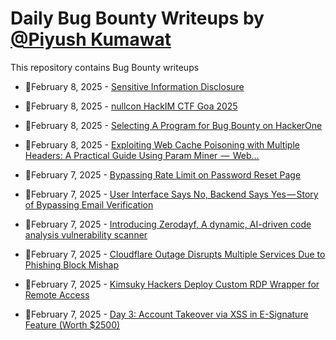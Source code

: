 # Daily Bug Bounty Writeups by [@Piyush Kumawat](https://twitter.com/piyush_supiy) 
This repository contains Bug Bounty writeups

<!-- BLOG-POST-LIST:START -->
 - 💯February 8, 2025 - [Sensitive Information Disclosure](https://medium.com/@kumawatabhijeet2002/sensitive-information-disclosure-f374fa508809?source=rss------bug_bounty-5) 

 - 💯February 8, 2025 - [nullcon HackIM CTF Goa 2025](https://aftab700.medium.com/nullcon-hackim-ctf-goa-2025-a7e9c6b1c293?source=rss------bug_bounty-5) 

 - 💯February 8, 2025 - [Selecting A Program for Bug Bounty on HackerOne](https://vijetareigns.medium.com/selecting-a-program-for-bug-bounty-on-hackerone-e51ce8a83b2a?source=rss------bug_bounty-5) 

 - 💯February 8, 2025 - [Exploiting Web Cache Poisoning with Multiple Headers: A Practical Guide Using Param Miner  —  Web…](https://bashoverflow.medium.com/exploiting-web-cache-poisoning-with-multiple-headers-a-practical-guide-using-param-miner-web-aca990356da8?source=rss------bug_bounty-5) 

 - 💯February 7, 2025 - [Bypassing Rate Limit on Password Reset Page](https://medium.com/@omaroymdm/bypassing-rate-limit-on-password-reset-page-63814feec6f5?source=rss------bug_bounty-5) 

 - 💯February 7, 2025 - [User Interface Says No, Backend Says Yes — Story of Bypassing Email Verification](https://som3a.medium.com/user-interface-says-no-backend-says-yes-story-of-bypassing-email-verification-b469f20a141f?source=rss------bug_bounty-5) 

 - 💯February 7, 2025 - [Introducing Zerodayf, A dynamic, AI-driven code analysis vulnerability scanner](https://medium.com/@kohihamed3/introducing-zerodayf-a-dynamic-ai-driven-code-analysis-vulnerability-scanner-7e9ab4ffb6e6?source=rss------bug_bounty-5) 

 - 💯February 7, 2025 - [Cloudflare Outage Disrupts Multiple Services Due to Phishing Block Mishap](https://medium.com/@wiretor/cloudflare-outage-disrupts-multiple-services-due-to-phishing-block-mishap-4fdac4bcd365?source=rss------bug_bounty-5) 

 - 💯February 7, 2025 - [Kimsuky Hackers Deploy Custom RDP Wrapper for Remote Access](https://medium.com/@wiretor/kimsuky-hackers-deploy-custom-rdp-wrapper-for-remote-access-aa9d9eae74f6?source=rss------bug_bounty-5) 

 - 💯February 7, 2025 - [Day 3: Account Takeover via XSS in E-Signature Feature &lpar;Worth $2500&rpar;](https://medium.com/@danielbelay/day-3-account-takeover-via-xss-in-e-signature-feature-worth-2500-71db9449f74b?source=rss------bug_bounty-5) 
<!-- BLOG-POST-LIST:END -->
